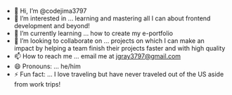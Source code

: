- 👋 Hi, I’m @codejima3797
- 👀 I’m interested in ... learning and mastering all I can about frontend development and beyond!
- 🌱 I’m currently learning ... how to create my e-portfolio
- 💞️ I’m looking to collaborate on ... projects on which I can make an impact by helping a team finish their projects faster and with high quality
- 📫 How to reach me ... email me at jgray3797@gmail.com
- 😄 Pronouns: ... he/him
- ⚡ Fun fact: ... I love traveling but have never traveled out of the US aside from work trips!

<!---
codejima3797/codejima3797 is a ✨ special ✨ repository because its `README.md` (this file) appears on your GitHub profile.
You can click the Preview link to take a look at your changes.
--->
